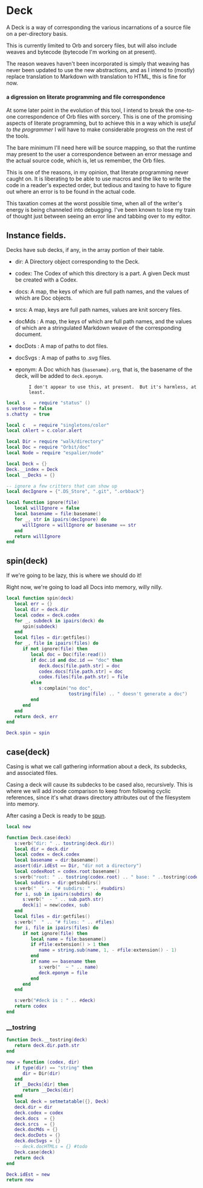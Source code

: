 # Deck


A Deck is a way of corresponding the various incarnations of a source file
on a per-directory basis.


This is currently limited to Orb and sorcery files, but will also include
weaves and bytecode (bytecode I'm working on at present).


The reason weaves haven't been incorporated is simply that weaving has never
been updated to use the new abstractions, and as I intend to (mostly) replace
translation to Markdown with translation to HTML, this is fine for now.


#### a digression on literate programming and file correspondence

  At some later point in the evolution of this tool, I intend to break the
one-to-one correspondence of Orb files with sorcery.  This is one of the
promising aspects of literate programming, but to achieve this in a way which
is _useful to the programmer_ I will have to make considerable progress on the
rest of the tools.


The bare minimum I'll need here will be source mapping, so that the runtime
may present to the user a correspondence between an error message and the
actual source code, which is, let us remember, the Orb files.


This is one of the reasons, in my opinion, that literate programming never
caught on.  It is liberating to be able to use macros and the like to write
the code in a reader's expected order, but tedious and taxing to have to
figure out where an error is to be found in the actual code.


This taxation comes at the worst possible time, when all of the writer's
energy is being channeled into debugging.  I've been known to lose my train of
thought just between seeing an error line and tabbing over to my editor.


## Instance fields.

Decks have sub decks, if any, in the array portion of their table.


- dir:  A Directory object corresponding to the Deck.


- codex: The Codex of which this directory is a part. A given Deck must be
         created with a Codex.


- docs:  A map, the keys of which are full path names, and the values of which
         are Doc objects.


- srcs:  A map, keys are full path names, values are knit sorcery files.


- docMds :  A map, the keys of which are full path names, and the values of
            which are a stringulated Markdown weave of the corresponding
            document.


- docDots :  A map of paths to dot files.


- docSvgs :  A map of paths to .svg files.


- eponym:  A Doc which has ``{basename}.org``, that is, the basename of the
           deck, will be added to ``deck.eponym``.


           I don't appear to use this, at present.  But it's harmless, at
           least.

```lua
local s   = require "status" ()
s.verbose = false
s.chatty  = true

local c   = require "singletons/color"
local cAlert = c.color.alert

local Dir = require "walk/directory"
local Doc = require "Orbit/doc"
local Node = require "espalier/node"
```
```lua
local Deck = {}
Deck.__index = Deck
local __Decks = {}
```
```lua
-- ignore a few critters that can show up
local decIgnore = {".DS_Store", ".git", ".orbback"}

local function ignore(file)
   local willIgnore = false
   local basename = file:basename()
   for _, str in ipairs(decIgnore) do
      willIgnore = willIgnore or basename == str
   end
   return willIgnore
end
```
## spin(deck)

If we're going to be lazy, this is where we should do it!


Right now, we're going to load all Docs into memory, willy nilly.

```lua
local function spin(deck)
   local err = {}
   local dir = deck.dir
   local codex = deck.codex
   for _, subdeck in ipairs(deck) do
      spin(subdeck)
   end
   local files = dir:getfiles()
   for _, file in ipairs(files) do
      if not ignore(file) then
         local doc = Doc(file:read())
         if doc.id and doc.id == "doc" then
            deck.docs[file.path.str] = doc
            codex.docs[file.path.str] = doc
            codex.files[file.path.str] = file
         else
            s:complain("no doc",
                       tostring(file) .. " doesn't generate a doc")
         end
      end
   end
   return deck, err
end

Deck.spin = spin
```
## case(deck)

  Casing is what we call gathering information about a deck, its subdecks,
and associated files.


Casing a deck will cause its subdecks to be cased also, recursively. This is
where we will add inode comparison to keep from following cyclic references,
since it's what draws directory attributes out of the filesystem into memory.


After casing a Deck is ready to be [spun](httk://).

```lua
local new

function Deck.case(deck)
   s:verb("dir: " .. tostring(deck.dir))
   local dir = deck.dir
   local codex = deck.codex
   local basename = dir:basename()
   assert(dir.idEst == Dir, "dir not a directory")
   local codexRoot = codex.root:basename()
   s:verb("root: " .. tostring(codex.root) .. " base: " ..tostring(codexRoot))
   local subdirs = dir:getsubdirs()
   s:verb("  " .. "# subdirs: " .. #subdirs)
   for i, sub in ipairs(subdirs) do
      s:verb("  - " .. sub.path.str)
      deck[i] = new(codex, sub)
   end
   local files = dir:getfiles()
   s:verb("  " .. "# files: " .. #files)
   for i, file in ipairs(files) do
      if not ignore(file) then
         local name = file:basename()
         if #file:extension() > 1 then
            name = string.sub(name, 1, - #file:extension() - 1)
         end
         if name == basename then
            s:verb("  ~ " .. name)
            deck.eponym = file
         end
      end
   end

   s:verb("#deck is : " .. #deck)
   return codex
end
```
### __tostring

```lua
function Deck.__tostring(deck)
   return deck.dir.path.str
end
```
```lua
new = function (codex, dir)
   if type(dir) == "string" then
      dir = Dir(dir)
   end
   if __Decks[dir] then
      return __Decks[dir]
   end
   local deck = setmetatable({}, Deck)
   deck.dir = dir
   deck.codex = codex
   deck.docs  = {}
   deck.srcs  = {}
   deck.docMds = {}
   deck.docDots = {}
   deck.docSvgs = {}
   -- deck.docHTMLs = {} #todo
   Deck.case(deck)
   return deck
end
```
```lua
Deck.idEst = new
return new
```
